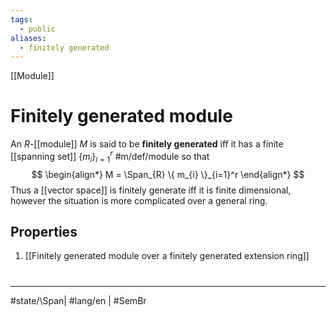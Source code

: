 ```yaml
---
tags:
  - public
aliases:
  - finitely generated
---
```

[[Module]]
# Finitely generated module

An $R$-[[module]] $M$ is said to be **finitely generated** iff it has a finite [[spanning set]] $\{ m_{i} \}_{i=1}^r$ #m/def/module 
so that
$$
\begin{align*}
M = \Span_{R} \{ m_{i} \}_{i=1}^r
\end{align*}
$$
Thus a [[vector space]] is finitely generate iff it is finite dimensional, however the situation is more complicated over a general ring.

## Properties

1. [[Finitely generated module over a finitely generated extension ring]]

#
---
#state/\Span| #lang/en | #SemBr

